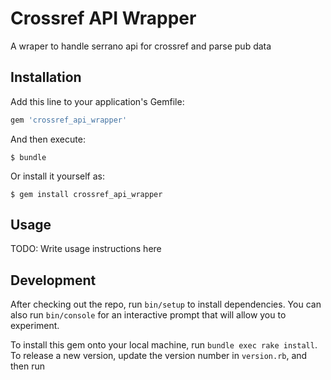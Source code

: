 # Crossref API Wrapper
A wraper to handle serrano api for crossref and parse pub data


## Installation

Add this line to your application's Gemfile:

```ruby
gem 'crossref_api_wrapper'
```

And then execute:

    $ bundle

Or install it yourself as:

    $ gem install crossref_api_wrapper

## Usage

TODO: Write usage instructions here

## Development

After checking out the repo, run `bin/setup` to install dependencies. You can also run `bin/console` for an interactive prompt that will allow you to experiment.

To install this gem onto your local machine, run `bundle exec rake install`. To release a new version, update the version number in `version.rb`, and then run 

